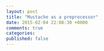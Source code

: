 ```yaml
---
layout: post
title: "Mustache as a preprocessor"
date: 2015-02-04 22:08:30 +0000
comments: true
categories: 
published: false
---
```

